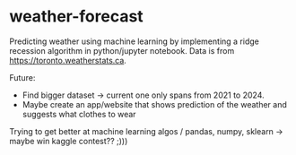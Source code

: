 # weather-forecast

Predicting weather using machine learning by implementing a ridge recession algorithm in python/jupyter notebook. Data is from https://toronto.weatherstats.ca.

Future:
- Find bigger dataset -> current one only spans from 2021 to 2024.
- Maybe create an app/website that shows prediction of the weather and suggests what clothes to wear

Trying to get better at machine learning algos / pandas, numpy, sklearn -> maybe win kaggle contest?? ;)))
